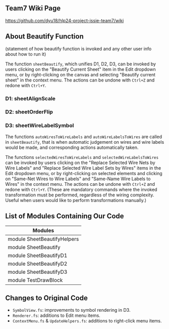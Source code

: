 ## Team7 Wiki Page
https://github.com/dyu18/hlp24-project-issie-team7/wiki

## About Beautify Function
(statement of how beautify function is invoked and any other user info about how to run it)

The function `sheetBeautify`, which unifies D1, D2, D3, can be invoked by users clicking on the "Beautify Current Sheet" item in the Edit dropdown menu, or by right-clicking on the canvas and selecting "Beautify current sheet" in the context menu. The actions can be undone with `Ctrl+Z` and redone with `Ctrl+Y`.


### D1: sheetAlignScale


### D2: sheetOrderFlip


### D3: sheetWireLabelSymbol
The functions `autoWiresToWireLabels` and `autoWireLabelsToWires` are called in `sheetBeautify`, that is when automatic judgement on wires and wire labels would be made, and corresponding actions automatically taken.

The functions `selectedWiresToWireLabels` and `selectedWireLabelsToWires` can be invoked by users clicking on the "Replace Selected Wire Nets by Wire Labels" and "Replace Selected Wire Label Sets by Wires" items in the Edit dropdown menu, or by right-clicking on selected elements and clicking on "Same-Net Wires to Wire Labels" and "Same-Name Wire Labels to Wires" in the context menu. The actions can be undone with `Ctrl+Z` and redone with `Ctrl+Y`. (These are mandatory commands where the invoked transformation must be performed, regardless of the wiring complexity. Useful when users would like to perform transformations manually.)


## List of Modules Containing Our Code
| Modules |
| --- |
| module SheetBeautifyHelpers |
| module SheetBeautify |
| module SheetBeautifyD1 |
| module SheetBeautifyD2 |
| module SheetBeautifyD3 |
| module TestDrawBlock |


## Changes to Original Code
- `SymbolView.fs`: improvements to symbol rendering in D3.
- `Renderer.fs`: additions to Edit menu items.
- `ContextMenu.fs` & `UpdateHelpers.fs`: additions to right-click menu items.

